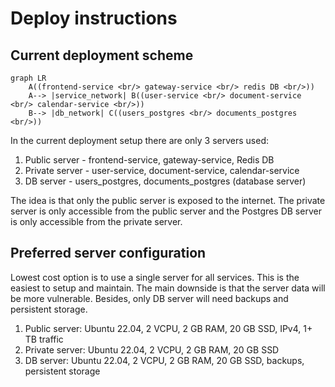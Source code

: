 # Deploy instructions

## Current deployment scheme

```mermaid
graph LR
    A((frontend-service <br/> gateway-service <br/> redis DB <br/>))
    A--> |service_network| B((user-service <br/> document-service <br/> calendar-service <br/>))
    B--> |db_network| C((users_postgres <br/> documents_postgres <br/>))
```

In the current deployment setup there are only 3 servers used:

1. Public server - frontend-service, gateway-service, Redis DB
2. Private server - user-service, document-service, calendar-service
3. DB server - users_postgres, documents_postgres (database server)

The idea is that only the public server is exposed to the internet. The private server is only accessible from the public server and the Postgres DB server is only accessible from the private server.

## Preferred server configuration

Lowest cost option is to use a single server for all services. This is the easiest to setup and maintain. The main downside is that the server data will be more vulnerable. Besides, only DB server will need backups and persistent storage.

1. Public server: Ubuntu 22.04, 2 VCPU, 2 GB RAM, 20 GB SSD, IPv4, 1+ TB traffic
2. Private server: Ubuntu 22.04, 2 VCPU, 2 GB RAM, 20 GB SSD
3. DB server: Ubuntu 22.04, 2 VCPU, 2 GB RAM, 20 GB SSD, backups, persistent storage
